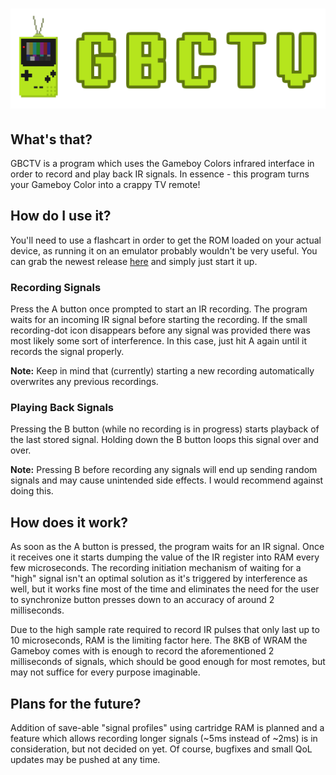 # ![banner](./banner.png)

## What's that?
GBCTV is a program which uses the Gameboy Colors infrared interface in order to record and play back IR signals. In essence - this program turns your Gameboy Color into a crappy TV remote!

## How do I use it?
You'll need to use a flashcart in order to get the ROM loaded on your actual device, as running it on an emulator probably wouldn't be very useful. You can grab the newest release [here](https://github.com/Hacktix/gbctv/releases) and simply just start it up.

### Recording Signals
Press the A button once prompted to start an IR recording. The program waits for an incoming IR signal before starting the recording. If the small recording-dot icon disappears before any signal was provided there was most likely some sort of interference. In this case, just hit A again until it records the signal properly.

**Note:** Keep in mind that (currently) starting a new recording automatically overwrites any previous recordings.

### Playing Back Signals
Pressing the B button (while no recording is in progress) starts playback of the last stored signal. Holding down the B button loops this signal over and over.

**Note:** Pressing B before recording any signals will end up sending random signals and may cause unintended side effects. I would recommend against doing this.

## How does it work?
As soon as the A button is pressed, the program waits for an IR signal. Once it receives one it starts dumping the value of the IR register into RAM every few microseconds. The recording initiation mechanism of waiting for a "high" signal isn't an optimal solution as it's triggered by interference as well, but it works fine most of the time and eliminates the need for the user to synchronize button presses down to an accuracy of around 2 milliseconds.

Due to the high sample rate required to record IR pulses that only last up to 10 microseconds, RAM is the limiting factor here. The 8KB of WRAM the Gameboy comes with is enough to record the aforementioned 2 milliseconds of signals, which should be good enough for most remotes, but may not suffice for every purpose imaginable.

## Plans for the future?
Addition of save-able "signal profiles" using cartridge RAM is planned and a feature which allows recording longer signals (~5ms instead of ~2ms) is in consideration, but not decided on yet. Of course, bugfixes and small QoL updates may be pushed at any time.
